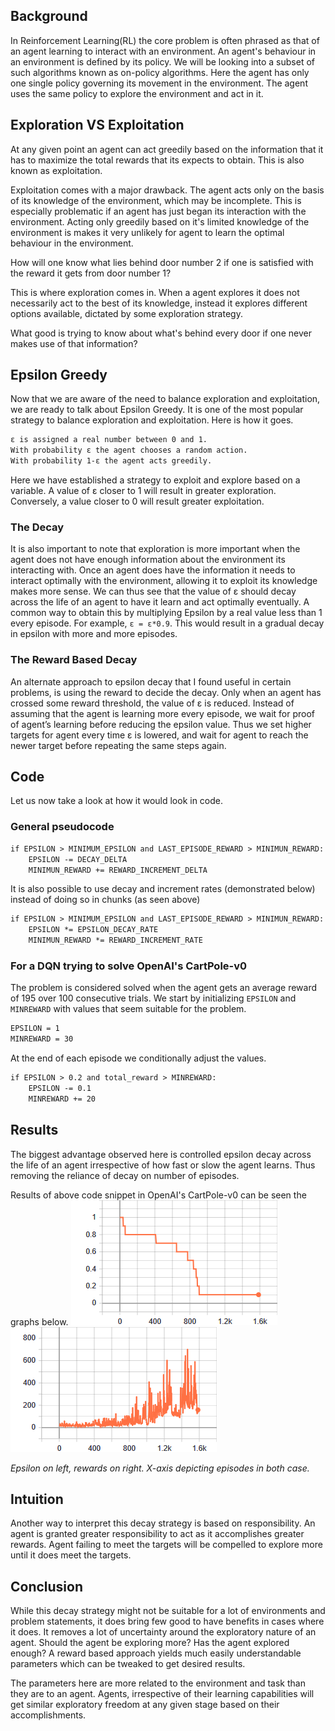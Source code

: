 ## Background

In Reinforcement Learning(RL) the core problem is often phrased as that of an agent learning to interact with an environment.
An agent's behaviour in an environment is defined by its policy. We will be looking into a subset of such algorithms known as on-policy algorithms.
Here the agent has only one single policy governing its movement in the environment. The agent uses the same policy to explore the environment and act in it.



## Exploration VS Exploitation

At any given point an agent can act greedily based on the information that it has to maximize the total rewards that its expects to obtain. This is also known as exploitation.

Exploitation comes with a major drawback. The agent acts only on the basis of its knowledge of the environment, which may be incomplete. This is especially problematic if an agent has just began its interaction with the environment. Acting only greedily based on it's limited knowledge of the environment is makes it very unlikely for agent to learn the optimal behaviour in the environment.

How will one know what lies behind door number 2 if one is satisfied with the reward it gets from door number 1?

This is where exploration comes in. When a agent explores it does not necessarily act to the best of its knowledge, instead it explores different options available, dictated by some exploration strategy.

What good is trying to know about what's behind every door if one never makes use of that information?

## Epsilon Greedy

Now that we are aware of the need to balance exploration and exploitation, we are ready to talk about Epsilon Greedy.
It is one of the most popular strategy to balance exploration and exploitation. Here is how it goes.

```markdown
ε is assigned a real number between 0 and 1.
With probability ε the agent chooses a random action.
With probability 1-ε the agent acts greedily.
```

Here we have established a strategy to exploit and explore based on a variable.
A value of ε closer to 1 will result in greater exploration.
Conversely, a value closer to 0 will result greater exploitation.


### The Decay

It is also important to note that exploration is more important when the agent does not have enough information about the environment its interacting with. Once an agent does have the information it needs to interact optimally with the environment, allowing it to exploit its knowledge makes more sense.
We can thus see that the value of ε should decay across the life of an agent to have it learn and act optimally eventually.
A common way to obtain this by multiplying Epsilon by a real value less than 1 every episode. For example, `ε = ε*0.9`. This would result in a gradual decay in epsilon with more and more episodes.



### The Reward Based Decay

An alternate approach to epsilon decay that I found useful in certain problems, is using the reward to decide the decay.
Only when an agent has crossed some reward threshold, the value of ε is reduced. Instead of assuming that the agent is learning more every episode, we wait for proof of agent’s learning before reducing the epsilon value. Thus we set higher targets for agent every time ε is lowered, and wait for agent to reach the newer target before repeating the same steps again.



## Code

Let us now take a look at how it would look in code.

### General pseudocode

```markdown
if EPSILON > MINIMUM_EPSILON and LAST_EPISODE_REWARD > MINIMUN_REWARD:    
    EPSILON -= DECAY_DELTA    
    MINIMUN_REWARD += REWARD_INCREMENT_DELTA
```

It is also possible to use decay and increment rates (demonstrated below) instead of doing so in chunks (as seen above)

```markdown
if EPSILON > MINIMUM_EPSILON and LAST_EPISODE_REWARD > MINIMUN_REWARD:    
    EPSILON *= EPSILON_DECAY_RATE   
    MINIMUN_REWARD *= REWARD_INCREMENT_RATE
```

### For a DQN trying to solve OpenAI's CartPole-v0

The problem is considered solved when the agent gets an average reward of 195 over 100 consecutive trials.
We start by initializing `EPSILON` and `MINREWARD` with values that seem suitable for the problem.

```markdown
EPSILON = 1
MINREWARD = 30
```

At the end of each episode we conditionally adjust the values.

```markdown
if EPSILON > 0.2 and total_reward > MINREWARD:    
    EPSILON -= 0.1    
    MINREWARD += 20

```


## Results

The biggest advantage observed here is controlled epsilon decay across the life of an agent irrespective of how fast or slow the agent learns. Thus removing the reliance of decay on number of episodes.

Results of above code snippet in OpenAI's CartPole-v0 can be seen the graphs below.
![Epsilon Decay](edecay_graphs/run1/epsilon.png)
![Rewards](edecay_graphs/run1/reward.png)

_Epsilon on left, rewards on right. X-axis depicting episodes in both case._


## Intuition

Another way to interpret this decay strategy is based on responsibility. An agent is granted greater responsibility to act as it accomplishes greater rewards. Agent failing to meet the targets will be compelled to explore more until it does meet the targets.



## Conclusion

While this decay strategy might not be suitable for a lot of environments and problem statements, it does bring few good to have benefits in cases where it does.
It removes a lot of uncertainty around the exploratory nature of an agent.
Should the agent be exploring more? Has the agent explored enough?
A reward based approach yields much easily understandable parameters which can be tweaked to get desired results.

The parameters here are more related to the environment and task than they are to an agent.
Agents, irrespective of their learning capabilities will get similar exploratory freedom at any given stage based on their accomplishments.
